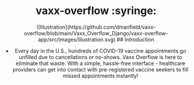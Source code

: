 <div align="center">
  <h1> vaxx-overflow :syringe:</h1>
![Illustration](https://github.com/dmanfield/vaxx-overflow/blob/main/Vaxx_Overflow_Django/vaxx-overflow-app/src/images/Illustration.svg)
## Introduction

 * Every day in the U.S., hundreds of COVID-19 vaccine appointments go unfilled due to cancellations or no-shows. Vaxx Overflow is here to eliminate that waste. With a simple, hassle-free interface - healthcare providers can get into contact with pre-registered vaccine seekers to fill missed appointments instantly!

</div>
